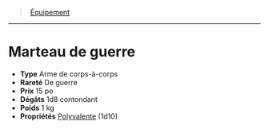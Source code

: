 ﻿---
!Equipment
Type: Arme de corps-à-corps
Price: 15 po
Weight: 1 kg
Rarity: De guerre
Damages: 1d8 contondant
Properties: '[Polyvalente](hd_weapons_polyvalente.md) (1d10)'
Id: equipment_hd.md#marteau-de-guerre
ParentLink: equipment_hd.md#Équipement
Name: Marteau de guerre
ParentName: Équipement
NameLevel: 1
---
> [Équipement](hd_equipment.md)

---

# Marteau de guerre

- **Type** Arme de corps-à-corps
- **Rareté** De guerre
- **Prix** 15 po
- **Dégâts** 1d8 contondant
- **Poids** 1 kg
- **Propriétés** [Polyvalente](hd_weapons_polyvalente.md) (1d10)


